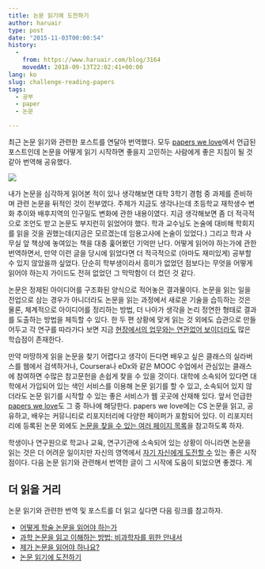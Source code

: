 ```yaml
---
title: 논문 읽기에 도전하기
author: haruair
type: post
date: "2015-11-03T00:00:54"
history:
  - 
    from: https://www.haruair.com/blog/3164
    movedAt: 2018-09-13T22:02:41+00:00
lang: ko
slug: challenge-reading-papers
tags:
  - 공부
  - paper
  - 논문

---
```

최근 논문 읽기와 관련한 포스트를 연달아 번역했다. 모두 [papers we love][1]에서 언급된 포스트인데 논문을 어떻게 읽기 시작하면 좋을지 고민하는 사람에게 좋은 지침이 될 것 같아 번역해 공유했다.

<img src="https://camo.githubusercontent.com/9697e986fc1b50ed008d78e9e50a827d6abb5761/687474703a2f2f7061706572732d77652d6c6f76652e6769746875622e696f2f696d616765732f6c6f676f2d746f702e737667" class="aligncenter" />

내가 논문을 심각하게 읽어본 적이 있나 생각해보면 대학 3학기 경험 중 과제를 준비하며 관련 논문을 뒤적인 것이 전부였다. 주제가 지금도 생각나는데 초등학교 재학생수 변화 추이와 배후지역의 인구밀도 변화에 관한 내용이였다. 지금 생각해보면 좀 더 적극적으로 조언도 받고 논문도 부지런히 읽었어야 했다. 학과 교수님도 논술에 대비해 학회지를 읽을 것을 권했는데(지금은 모르겠는데 임용고사에 논술이 있었다.) 그리고 학과 사무실 앞 책상에 놓여있는 책을 대충 훑어봤던 기억만 난다. 어떻게 읽어야 하는가에 관한 번역하면서, 만약 이런 글을 당시에 읽었다면 더 적극적으로 (아마도 재미있게) 공부할 수 있지 않았을까 싶었다. 단순히 학부생이라서 흥미가 없었던 점보다는 무엇을 어떻게 읽어야 하는지 가이드도 전혀 없었던 그 막막함이 더 컸던 것 같다.

논문은 정제된 아이디어를 구조화된 양식으로 적어놓은 결과물이다. 논문을 읽는 일을 전업으로 삼는 경우가 아니더라도 논문을 읽는 과정에서 새로운 기술을 습득하는 것은 물론, 체계적으로 아이디어를 정리하는 방법, 더 나아가 생각을 논리 정연한 형태로 결과를 도출하는 방법을 체득할 수 있다. 한 두 편 상황에 맞게 읽는 것 외에도 습관으로 만들어두고 각 연구를 따라가다 보면 지금 [현장에서의 업무와는 연관없어 보이더라도][2] 많은 학습점이 존재한다.

만약 마땅하게 읽을 논문을 찾기 어렵다고 생각이 든다면 배우고 싶은 클래스의 실라버스를 웹에서 검색하거나, Coursera나 eDx와 같은 MOOC 수업에서 관심있는 클래스에 참여하면 수많은 참고문헌을 손쉽게 찾을 수 있을 것이다. 대학에 소속되어 있다면 대학에서 가입되어 있는 색인 서비스를 이용해 논문 읽기를 할 수 있고, 소속되어 있지 않더라도 논문 읽기를 시작할 수 있는 좋은 서비스가 웹 곳곳에 산재해 있다. 앞서 언급한 [papers we love][1]도 그 중 하나에 해당한다. papers we love에는 CS 논문을 읽고, 공유하고, 배우는 커뮤니티로 리포지터리에 다양한 페이퍼가 포함되어 있다. 이 리포지터리에 등록된 논문 외에도 [논문을 찾을 수 있는 여러 페이지 목록][3]을 참고하도록 하자.

학생이나 연구원으로 학교나 교육, 연구기관에 소속되어 있는 상황이 아니라면 논문을 읽는 것은 더 어려운 일이지만 자신의 영역에서 [자기 자신에게 도전할 수][4] 있는 좋은 시작점이다. 다음 논문 읽기와 관련해서 번역한 글이 그 시작에 도움이 되었으면 좋겠다.
게
## 더 읽을 거리

논문 읽기와 관련한 번역 및 포스트를 더 읽고 싶다면 다음 링크를 참고하자.

<ul class="display-posts-listing">
  <li class="listing-item">
    <a class="title" href="https://edykim.com/blog/3138">어떻게 학술 논문을 읽어야 하는가</a>
  </li>
  <li class="listing-item">
    <a class="title" href="https://edykim.com/ko/post/how-to-read-and-understand-a-scientific-paper">과학 논문을 읽고 이해하는 방법: 비과학자를 위한 안내서</a>
  </li>
  <li class="listing-item">
    <a class="title" href="https://edykim.com/blog/3157">제가 논문을 읽어야 하나요?</a>
  </li>
  <li class="listing-item">
    <a class="title" href="https://edykim.com/blog/3164">논문 읽기에 도전하기</a>
  </li>
</ul>

 [1]: https://github.com/papers-we-love/papers-we-love
 [2]: https://www.youtube.com/watch?v=8eRx5Wo3xYA
 [3]: https://github.com/papers-we-love/papers-we-love#other-good-places-to-find-papers
 [4]: http://haruair.com/blog/3157